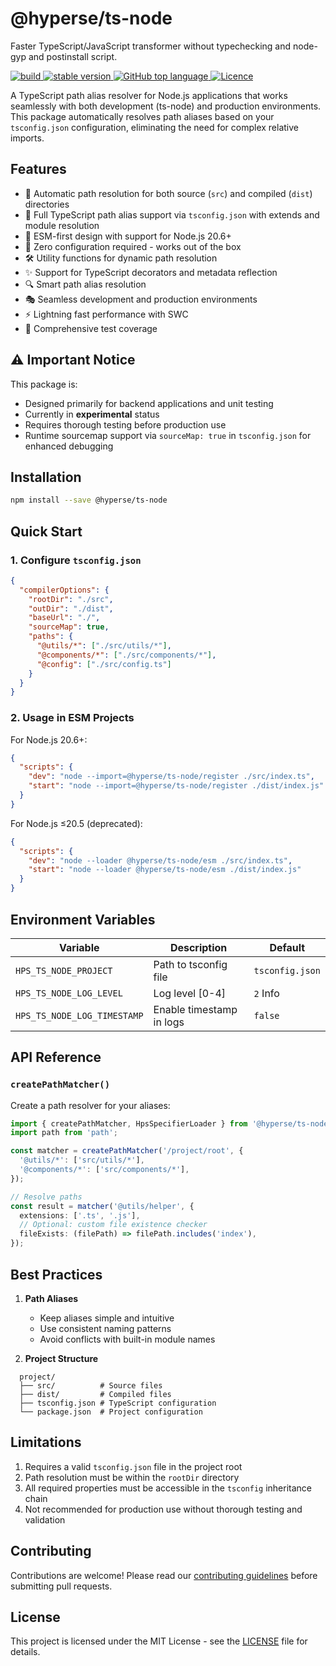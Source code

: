 # @hyperse/ts-node

Faster TypeScript/JavaScript transformer without typechecking and node-gyp and postinstall script.

<p align="left">
  <a aria-label="Build" href="https://github.com/hyperse-io/ts-node/actions?query=workflow%3ACI">
    <img alt="build" src="https://img.shields.io/github/actions/workflow/status/hyperse-io/ts-node/ci-integrity.yml?branch=main&label=ci&logo=github&style=flat-quare&labelColor=000000" />
  </a>
  <a aria-label="stable version" href="https://www.npmjs.com/package/@hyperse/ts-node">
    <img alt="stable version" src="https://img.shields.io/npm/v/%40hyperse%2Fts-node?branch=main&label=version&logo=npm&style=flat-quare&labelColor=000000" />
  </a>
  <a aria-label="Top language" href="https://github.com/hyperse-io/ts-node/search?l=typescript">
    <img alt="GitHub top language" src="https://img.shields.io/github/languages/top/hyperse-io/ts-node?style=flat-square&labelColor=000&color=blue">
  </a>
  <a aria-label="Licence" href="https://github.com/hyperse-io/ts-node/blob/main/LICENSE">
    <img alt="Licence" src="https://img.shields.io/github/license/hyperse-io/ts-node-paths?style=flat-quare&labelColor=000000" />
  </a>
</p>

A TypeScript path alias resolver for Node.js applications that works seamlessly with both development (ts-node) and production environments. This package automatically resolves path aliases based on your `tsconfig.json` configuration, eliminating the need for complex relative imports.

## Features

- 🔄 Automatic path resolution for both source (`src`) and compiled (`dist`) directories
- 🎯 Full TypeScript path alias support via `tsconfig.json` with extends and module resolution
- 🚀 ESM-first design with support for Node.js 20.6+
- 🔧 Zero configuration required - works out of the box
- 🛠️ Utility functions for dynamic path resolution
- ✨ Support for TypeScript decorators and metadata reflection
- 🔍 Smart path alias resolution
- 🎭 Seamless development and production environments
- ⚡️ Lightning fast performance with SWC
- 🧪 Comprehensive test coverage

## ⚠️ Important Notice

This package is:

- Designed primarily for backend applications and unit testing
- Currently in **experimental** status
- Requires thorough testing before production use
- Runtime sourcemap support via `sourceMap: true` in `tsconfig.json` for enhanced debugging

## Installation

```bash
npm install --save @hyperse/ts-node
```

## Quick Start

### 1. Configure `tsconfig.json`

```json
{
  "compilerOptions": {
    "rootDir": "./src",
    "outDir": "./dist",
    "baseUrl": "./",
    "sourceMap": true,
    "paths": {
      "@utils/*": ["./src/utils/*"],
      "@components/*": ["./src/components/*"],
      "@config": ["./src/config.ts"]
    }
  }
}
```

### 2. Usage in ESM Projects

For Node.js 20.6+:

```json
{
  "scripts": {
    "dev": "node --import=@hyperse/ts-node/register ./src/index.ts",
    "start": "node --import=@hyperse/ts-node/register ./dist/index.js"
  }
}
```

For Node.js ≤20.5 (deprecated):

```json
{
  "scripts": {
    "dev": "node --loader @hyperse/ts-node/esm ./src/index.ts",
    "start": "node --loader @hyperse/ts-node/esm ./dist/index.js"
  }
}
```

## Environment Variables

| Variable                    | Description              | Default         |
| --------------------------- | ------------------------ | --------------- |
| `HPS_TS_NODE_PROJECT`       | Path to tsconfig file    | `tsconfig.json` |
| `HPS_TS_NODE_LOG_LEVEL`     | Log level [0-4]          | `2` Info        |
| `HPS_TS_NODE_LOG_TIMESTAMP` | Enable timestamp in logs | `false`         |

## API Reference

### `createPathMatcher()`

Create a path resolver for your aliases:

```ts
import { createPathMatcher, HpsSpecifierLoader } from '@hyperse/ts-node';
import path from 'path';

const matcher = createPathMatcher('/project/root', {
  '@utils/*': ['src/utils/*'],
  '@components/*': ['src/components/*'],
});

// Resolve paths
const result = matcher('@utils/helper', {
  extensions: ['.ts', '.js'],
  // Optional: custom file existence checker
  fileExists: (filePath) => filePath.includes('index'),
});
```

## Best Practices

1. **Path Aliases**

   - Keep aliases simple and intuitive
   - Use consistent naming patterns
   - Avoid conflicts with built-in module names

2. **Project Structure**

```text
  project/
  ├── src/          # Source files
  ├── dist/         # Compiled files
  ├── tsconfig.json # TypeScript configuration
  └── package.json  # Project configuration
```

## Limitations

1. Requires a valid `tsconfig.json` file in the project root
2. Path resolution must be within the `rootDir` directory
3. All required properties must be accessible in the `tsconfig` inheritance chain
4. Not recommended for production use without thorough testing and validation

## Contributing

Contributions are welcome! Please read our [contributing guidelines](https://github.com/hyperse-io/.github/blob/main/CONTRIBUTING.md) before submitting pull requests.

## License

This project is licensed under the MIT License - see the [LICENSE](LICENSE) file for details.
